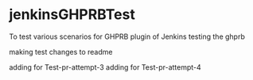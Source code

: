 # jenkinsGHPRBTest
To test various scenarios for GHPRB plugin of Jenkins 
testing the ghprb 

making test changes to readme

adding for Test-pr-attempt-3
adding for Test-pr-attempt-4
